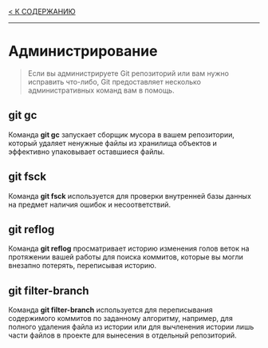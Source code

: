 [< К СОДЕРЖАНИЮ](readmi.md)

---
# Администрирование

> Если вы администрируете Git репозиторий или вам нужно исправить что-либо, Git предоставляет несколько административных команд вам в помощь.


## **git gc**
Команда **git gc** запускает сборщик мусора в вашем репозитории, который удаляет ненужные файлы из хранилища объектов и эффективно упаковывает оставшиеся файлы.

## **git fsck**
Команда **git fsck** используется для проверки внутренней базы данных на предмет наличия ошибок и несоответствий.

## **git reflog**
Команда **git reflog** просматривает историю изменения голов веток на протяжении вашей работы для поиска коммитов, которые вы могли внезапно потерять, переписывая историю.

## **git filter-branch**
Команда **git filter-branch** используется для переписывания содержимого коммитов по заданному алгоритму, например, для полного удаления файла из истории или для вычленения истории лишь части файлов в проекте для вынесения в отдельный репозиторий.